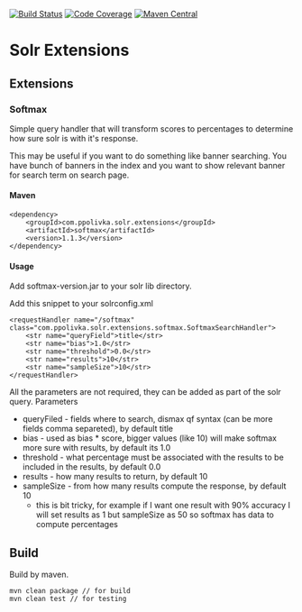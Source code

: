 [![Build Status](https://travis-ci.org/PavlikPolivka/SolrExtensions.svg?branch=master)](https://travis-ci.org/PavlikPolivka/SolrExtensions)
[![Code Coverage](https://img.shields.io/codecov/c/github/PavlikPolivka/SolrExtensions/master.svg)](https://codecov.io/github/PavlikPolivka/SolrExtensions?branch=master)
[![Maven Central](https://img.shields.io/maven-central/v/com.ppolivka.solr.extensions/extensions.svg)](https://search.maven.org/#search%7Cga%7C1%7Cg%3A%22com.ppolivka.solr.extensions%22)

# Solr Extensions

## Extensions

### Softmax

Simple query handler that will transform scores to percentages to determine how sure solr is with it's response.

This may be useful if you want to do something like banner searching. You have bunch of banners in the index and you want to show relevant banner for search term on search page.

#### Maven

    <dependency>
        <groupId>com.ppolivka.solr.extensions</groupId>
        <artifactId>softmax</artifactId>
        <version>1.1.3</version>
    </dependency>

#### Usage

Add softmax-version.jar to your solr lib directory.

Add this snippet to your solrconfig.xml

    <requestHandler name="/softmax" class="com.ppolivka.solr.extensions.softmax.SoftmaxSearchHandler">
        <str name="queryField">title</str>
        <str name="bias">1.0</str>
        <str name="threshold">0.0</str>
        <str name="results">10</str>
        <str name="sampleSize">10</str>
    </requestHandler>
    
All the parameters are not required, they can be added as part of the solr query.
Parameters
- queryFiled - fields where to search, dismax qf syntax (can be more fields comma separeted), by default title
- bias - used as bias * score, bigger values (like 10) will make softmax more sure with results, by default its 1.0
- threshold - what percentage must be associated with the results to be included in the results, by default 0.0
- results - how many results to return, by default 10
- sampleSize - from how many results compute the response, by default 10
    - this is bit tricky, for example if I want one result with 90% accuracy I will set results as 1 but sampleSize as 50 so softmax has data to compute percentages

## Build

Build by maven.

    mvn clean package // for build
    mvn clean test // for testing

